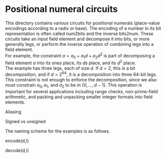 # Positional numeral circuits

This directory contains various circuits for positional numerals (place-value encodings according to a radix or base). The encoding of a number in its bit representation is often called num2bits and the inverse bits2num. These circuits take an input field element and decompose it into bits, or more generally legs, or perform the inverse operation of combining legs into a field element.  
For example, the constraint $a = a_0  + a_1 d + a_2 d^2$ is part of decomposing a field element $a$ into its ones place, its $d$s place, and its $d^2$ place.  
The example has three legs, each of size $d$.  If $d=2$, this is a bit decomposition, and if $d=2^{64}$, it is a decomposition into three 64-bit legs.  This constraint is not enough to enforce the decomposition, since we also must constrain $a_0,a_1,$ and $a_2$ to be in $\{0,\dots, d-1\}$.  This operation is important for several applications including range checks, non-prime-field arithmetic, and packing and unpacking smaller integer formats into field elements. 

Aliasing

Signed vs unsigned


The naming scheme for the examples is as follows. 



encode(d,l)

decode(d,l)
